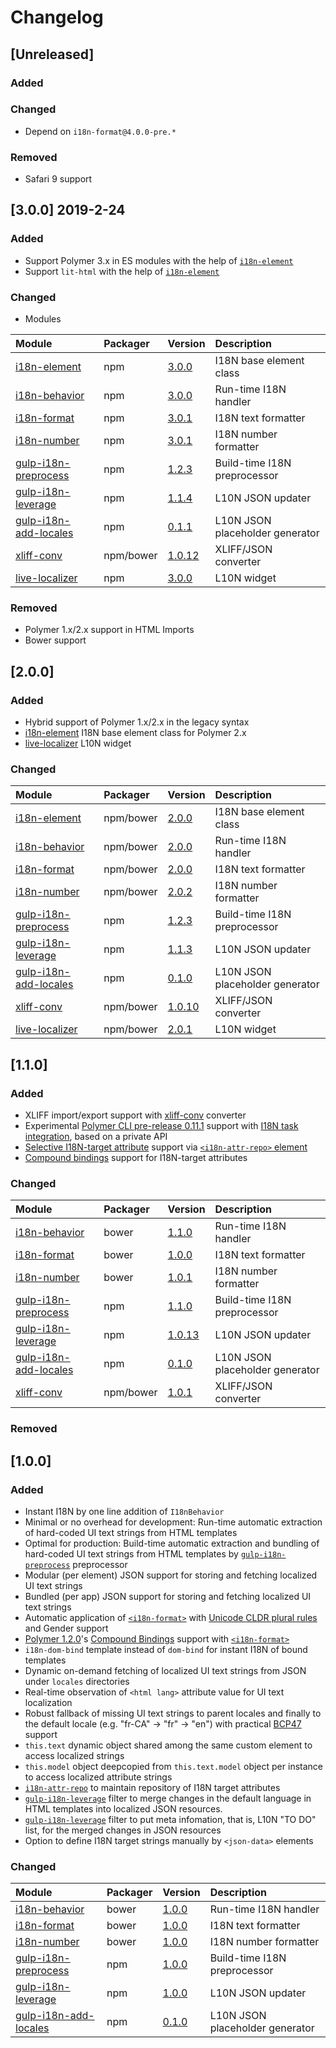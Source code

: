 # Changelog

## [Unreleased]
### Added

### Changed
- Depend on `i18n-format@4.0.0-pre.*`

### Removed
- Safari 9 support

## [3.0.0] 2019-2-24
### Added
- Support Polymer 3.x in ES modules with the help of [`i18n-element`](https://www.npmjs.com/package/i18n-element)
- Support `lit-html` with the help of [`i18n-element`](https://www.npmjs.com/package/i18n-element)

### Changed
- Modules

| Module        | Packager | Version | Description |
|:--------------|:---------|:--------|:------------|
| [i18n-element](https://github.com/t2ym/i18n-element) | npm | [3.0.0](https://github.com/t2ym/i18n-element/releases/tag/3.0.0) | I18N base element class |
| [i18n-behavior](https://github.com/t2ym/i18n-behavior) | npm | [3.0.0](https://github.com/t2ym/i18n-behavior/releases/tag/3.0.0) | Run-time I18N handler |
| [i18n-format](https://github.com/t2ym/i18n-format) | npm | [3.0.1](https://github.com/t2ym/i18n-format/releases/tag/3.0.1) | I18N text formatter |
| [i18n-number](https://github.com/t2ym/i18n-number) | npm | [3.0.1](https://github.com/t2ym/i18n-number/releases/tag/3.0.1) | I18N number formatter |
| [gulp-i18n-preprocess](https://github.com/t2ym/gulp-i18n-preprocess) | npm | [1.2.3](https://github.com/t2ym/gulp-i18n-preprocess/releases/tag/1.2.3) | Build-time I18N preprocessor |
| [gulp-i18n-leverage](https://github.com/t2ym/gulp-i18n-leverage) | npm | [1.1.4](https://github.com/t2ym/gulp-i18n-leverage/releases/tag/1.1.4) | L10N JSON updater |
| [gulp-i18n-add-locales](https://github.com/t2ym/gulp-i18n-add-locales) | npm | [0.1.1](https://github.com/t2ym/gulp-i18n-add-locales/releases/tag/0.1.1) | L10N JSON placeholder generator |
| [xliff-conv](https://github.com/t2ym/xliff-conv) | npm/bower | [1.0.12](https://github.com/t2ym/xliff-conv/releases/tag/1.0.12) | XLIFF/JSON converter |
| [live-localizer](https://github.com/t2ym/live-localizer) | npm | [3.0.0](https://github.com/t2ym/live-localizer/releases/tag/3.0.0) | L10N widget |

### Removed
- Polymer 1.x/2.x support in HTML Imports
- Bower support

## [2.0.0]
### Added
- Hybrid support of Polymer 1.x/2.x in the legacy syntax
- [i18n-element](https://github.com/t2ym/i18n-element) I18N base element class for Polymer 2.x
- [live-localizer](https://github.com/t2ym/live-localizer) L10N widget

### Changed
| Module        | Packager | Version | Description |
|:--------------|:---------|:--------|:------------|
| [i18n-element](https://github.com/t2ym/i18n-element) | npm/bower | [2.0.0](https://github.com/t2ym/i18n-element/releases/tag/2.0.0) | I18N base element class |
| [i18n-behavior](https://github.com/t2ym/i18n-behavior) | npm/bower | [2.0.0](https://github.com/t2ym/i18n-behavior/releases/tag/2.0.0) | Run-time I18N handler |
| [i18n-format](https://github.com/t2ym/i18n-format) | npm/bower | [2.0.0](https://github.com/t2ym/i18n-format/releases/tag/2.0.0) | I18N text formatter |
| [i18n-number](https://github.com/t2ym/i18n-number) | npm/bower | [2.0.2](https://github.com/t2ym/i18n-number/releases/tag/2.0.2) | I18N number formatter |
| [gulp-i18n-preprocess](https://github.com/t2ym/gulp-i18n-preprocess) | npm | [1.2.3](https://github.com/t2ym/gulp-i18n-preprocess/releases/tag/1.2.3) | Build-time I18N preprocessor |
| [gulp-i18n-leverage](https://github.com/t2ym/gulp-i18n-leverage) | npm | [1.1.3](https://github.com/t2ym/gulp-i18n-leverage/releases/tag/1.1.3) | L10N JSON updater |
| [gulp-i18n-add-locales](https://github.com/t2ym/gulp-i18n-add-locales) | npm | [0.1.0](https://github.com/t2ym/gulp-i18n-add-locales/releases/tag/0.1.0) | L10N JSON placeholder generator |
| [xliff-conv](https://github.com/t2ym/xliff-conv) | npm/bower | [1.0.10](https://github.com/t2ym/xliff-conv/releases/tag/1.0.10) | XLIFF/JSON converter |
| [live-localizer](https://github.com/t2ym/live-localizer) | npm/bower | [2.0.1](https://github.com/t2ym/live-localizer/releases/tag/2.0.1) | L10N widget |

## [1.1.0]
### Added
- XLIFF import/export support with [xliff-conv](https://github.com/t2ym/xliff-conv) converter
- Experimental [Polymer CLI pre-release 0.11.1](https://www.polymer-project.org/1.0/docs/tools/polymer-cli) support with [I18N task integration](https://github.com/t2ym/gulp-i18n-preprocess#integrate-with-polymer-cli-project-templates-highly-experimental), based on a private API
- [Selective I18N-target attribute](https://github.com/t2ym/i18n-behavior/issues/42) support via [`<i18n-attr-repo>` element](https://github.com/t2ym/i18n-behavior/issues/40)
- [Compound bindings](https://github.com/t2ym/i18n-behavior/issues/46) support for I18N-target attributes

### Changed
| Module        | Packager | Version | Description |
|:--------------|:---------|:--------|:------------|
| [i18n-behavior](https://github.com/t2ym/i18n-behavior) | bower | [1.1.0](https://github.com/t2ym/i18n-behavior/releases/tag/1.1.0) | Run-time I18N handler |
| [i18n-format](https://github.com/t2ym/i18n-format) | bower | [1.0.0](https://github.com/t2ym/i18n-format/releases/tag/1.0.0) | I18N text formatter |
| [i18n-number](https://github.com/t2ym/i18n-number) | bower | [1.0.1](https://github.com/t2ym/i18n-number/releases/tag/1.0.1) | I18N number formatter |
| [gulp-i18n-preprocess](https://github.com/t2ym/gulp-i18n-preprocess) | npm | [1.1.0](https://github.com/t2ym/gulp-i18n-preprocess/releases/tag/1.1.0) | Build-time I18N preprocessor |
| [gulp-i18n-leverage](https://github.com/t2ym/gulp-i18n-leverage) | npm | [1.0.13](https://github.com/t2ym/gulp-i18n-leverage/releases/tag/1.0.13) | L10N JSON updater |
| [gulp-i18n-add-locales](https://github.com/t2ym/gulp-i18n-add-locales) | npm | [0.1.0](https://github.com/t2ym/gulp-i18n-add-locales/releases/tag/0.1.0) | L10N JSON placeholder generator |
| [xliff-conv](https://github.com/t2ym/xliff-conv) | npm/bower | [1.0.1](https://github.com/t2ym/xliff-conv/releases/tag/1.0.1) | XLIFF/JSON converter |

### Removed

## [1.0.0]
### Added
- Instant I18N by one line addition of `I18nBehavior`
- Minimal or no overhead for development: Run-time automatic extraction of hard-coded UI text strings from HTML templates
- Optimal for production: Build-time automatic extraction and bundling of hard-coded UI text strings from HTML templates by [`gulp-i18n-preprocess`](https://github.com/t2ym/gulp-i18n-preprocess) preprocessor
- Modular (per element) JSON support for storing and fetching localized UI text strings
- Bundled (per app) JSON support for storing and fetching localized UI text strings
- Automatic application of [`<i18n-format>`](https://github.com/t2ym/i18n-format) with [Unicode CLDR plural rules](http://cldr.unicode.org/index/cldr-spec/plural-rules) and Gender support
- [Polymer 1.2.0](https://www.polymer-project.org/1.0/docs/release-notes.html#release-120httpsgithubcompolymerpolymertreev120-2015-10-22)'s [Compound Bindings](https://www.polymer-project.org/1.0/docs/devguide/data-binding.html#compound-bindings) support with [`<i18n-format>`](https://github.com/t2ym/i18n-format)
- `i18n-dom-bind` template instead of `dom-bind` for instant I18N of bound templates
- Dynamic on-demand fetching of localized UI text strings from JSON under `locales` directories
- Real-time observation of `<html lang>` attribute value for UI text localization
- Robust fallback of missing UI text strings to parent locales and finally to the default locale (e.g. "fr-CA" -> "fr" -> "en") with practical [BCP47](https://tools.ietf.org/html/bcp47) support
- `this.text` dynamic object shared among the same custom element to access localized strings
- `this.model` object deepcopied from `this.text.model` object per instance to access localized attribute strings
- [`i18n-attr-repo`](https://t2ym.github.io/i18n-behavior/components/i18n-behavior/#i18n-attr-repo) to maintain repository of I18N target attributes
- [`gulp-i18n-leverage`](https://github.com/t2ym/gulp-i18n-leverage) filter to merge changes in the default language in HTML templates into localized JSON resources.
- [`gulp-i18n-leverage`](https://github.com/t2ym/gulp-i18n-leverage) filter to put meta infomation, that is, L10N "TO DO" list, for the merged changes in JSON resources
- Option to define I18N target strings manually by `<json-data>` elements

### Changed
| Module        | Packager | Version | Description |
|:--------------|:---------|:--------|:------------|
| [i18n-behavior](https://github.com/t2ym/i18n-behavior) | bower | [1.0.0](https://github.com/t2ym/i18n-behavior/releases/tag/1.0.0) | Run-time I18N handler |
| [i18n-format](https://github.com/t2ym/i18n-format) | bower | [1.0.0](https://github.com/t2ym/i18n-format/releases/tag/1.0.0) | I18N text formatter |
| [i18n-number](https://github.com/t2ym/i18n-number) | bower | [1.0.0](https://github.com/t2ym/i18n-number/releases/tag/1.0.0) | I18N number formatter |
| [gulp-i18n-preprocess](https://github.com/t2ym/gulp-i18n-preprocess) | npm | [1.0.0](https://github.com/t2ym/gulp-i18n-preprocess/releases/tag/1.0.0) | Build-time I18N preprocessor |
| [gulp-i18n-leverage](https://github.com/t2ym/gulp-i18n-leverage) | npm | [1.0.0](https://github.com/t2ym/gulp-i18n-leverage/releases/tag/1.0.0) | L10N JSON updater |
| [gulp-i18n-add-locales](https://github.com/t2ym/gulp-i18n-add-locales) | npm | [0.1.0](https://github.com/t2ym/gulp-i18n-add-locales/releases/tag/0.1.0) | L10N JSON placeholder generator |
